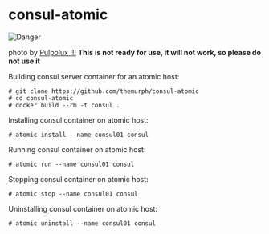 # consul-atomic

![Danger](http://farm2.static.flickr.com/1083/531670330_104df47a65.jpg)

photo by [Pulpolux !!!](http://www.flickr.com/photos/pulpolux/531670330/)
**This is not ready for use, it will not work, so please do not use it**

Building consul server container for an atomic host:

```
# git clone https://github.com/themurph/consul-atomic
# cd consul-atomic
# docker build --rm -t consul .
```

Installing consul container on atomic host:

```
# atomic install --name consul01 consul
```

Running consul container on atomic host:

```
# atomic run --name consul01 consul
```

Stopping consul container on atomic host:

```
# atomic stop --name consul01 consul
```

Uninstalling consul container on atomic host:

```
# atomic uninstall --name consul01 consul
```


